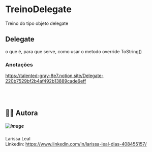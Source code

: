 # TreinoDelegate
Treino do tipo objeto delegate

## Delegate
o que é, para que serve, como usar o metodo override ToString()
<br>
### Anotações
https://talented-gray-8e7.notion.site/Delegate-220b7529bf2b4af492b13889cade6eff
<br><br><br><br>
## 👩‍💻 Autora
##### ![image](https://user-images.githubusercontent.com/108475403/207887950-ba78da66-243e-494a-bd19-68c6bd776e2f.png)


Larissa Leal 
<br>
Linkedin: https://www.linkedin.com/in/larissa-leal-dias-408455157/
